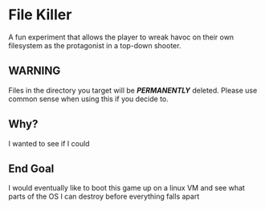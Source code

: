 # File Killer
A fun experiment that allows the player to wreak havoc on their own filesystem as the protagonist in a top-down shooter.

## WARNING
Files in the directory you target will be _**PERMANENTLY**_ deleted. Please use common sense when using this if you decide to.

## Why?
I wanted to see if I could


## End Goal
I would eventually like to boot this game up on a linux VM and see what parts of the OS I can destroy before everything falls apart
